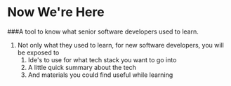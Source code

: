 # Now We're Here
###A tool to know what senior software developers used to learn.
1. 	Not only what they used to learn, for new software developers, you will be exposed to
	1. Ide's to use for what tech stack you want to go into
	2. A little quick summary about the tech
	3. And materials you could find useful while learning